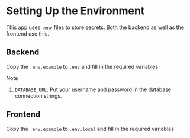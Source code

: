 # Setting Up the Environment

This app uses `.env` files to store secrets. Both the backend as well as the frontend use this.

## Backend

Copy the `.env.example` to `.env` and fill in the required variables

> [!NOTE]
>
> 1.  `DATABASE_URL`: Put your username and password in the database connection strings.

## Frontend

Copy the `.env.example` to `.env.local` and fill in the required variables
